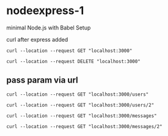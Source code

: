 # nodeexpress-1

minimal Node.js with Babel Setup

curl after express added

```shell
curl --location --request GET "localhost:3000"
```

```shell
curl --location --request DELETE "localhost:3000"
```

## pass param via url

```shell
curl --location --request GET "localhost:3000/users"
```

```shell
curl --location --request GET "localhost:3000/users/2"
```

```shell
curl --location --request GET "localhost:3000/messages"
```

```shell
curl --location --request GET "localhost:3000/messages/2"
```
